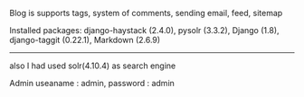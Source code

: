 Blog  is supports tags, system of comments, sending email, feed, sitemap

Installed packages:
django-haystack (2.4.0),
pysolr (3.3.2),
Django (1.8),
django-taggit (0.22.1),
Markdown (2.6.9)
__________

also I had used solr(4.10.4) as search engine

Admin useaname : admin, password : admin
